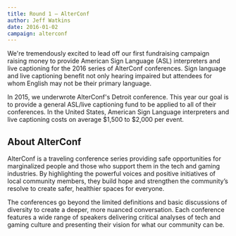 ```yaml
---
title: Round 1 – AlterConf
author: Jeff Watkins
date: 2016-01-02
campaign: alterconf
---
```


We're tremendously excited to lead off our first fundraising campaign raising money to provide American Sign Language (ASL) interpreters and live captioning for the 2016 series of AlterConf conferences. Sign language and live captioning benefit not only hearing impaired but attendees for whom English may not be their primary language.

In 2015, we underwrote AlterConf's Detroit conference. This year our goal is to provide a general ASL/live captioning fund to be applied to all of their conferences. In the United States, American Sign Language interpreters and live captioning costs on average $1,500 to $2,000 per event. 

## About AlterConf

AlterConf is a traveling conference series providing safe opportunities for marginalized people and those who support them in the tech and gaming industries. By highlighting the powerful voices and positive initiatives of local community members, they build hope and strengthen the community’s resolve to create safer, healthier spaces for everyone.

The conferences go beyond the limited definitions and basic discussions of diversity to create a deeper, more nuanced conversation. Each conference features a wide range of speakers delivering critical analyses of tech and gaming culture and presenting their vision for what our community can be.

